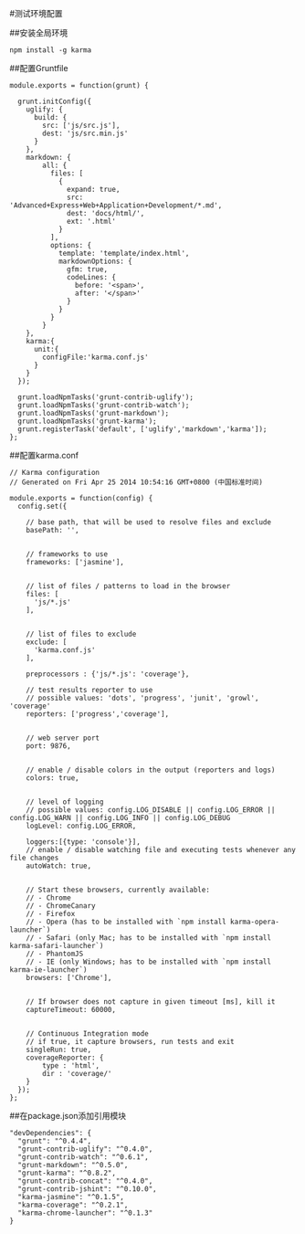 #测试环境配置

##安装全局环境

    npm install -g karma

##配置Gruntfile

    module.exports = function(grunt) {
    
      grunt.initConfig({
        uglify: {
          build: {
            src: ['js/src.js'],
            dest: 'js/src.min.js'
          }
        },
    	markdown: {
    		all: {
    		  files: [
    			{
    			  expand: true,
    			  src: 'Advanced+Express+Web+Application+Development/*.md',
    			  dest: 'docs/html/',
    			  ext: '.html'
    			}
    		  ],
    		  options: {
    			template: 'template/index.html',
    			markdownOptions: {
    			  gfm: true,
    			  codeLines: {
    				before: '<span>',
    				after: '</span>'
    			  }
    			}
    		  }
    		}
    	},
    	karma:{
    	  unit:{
    	    configFile:'karma.conf.js'
    	  }
    	}
      });
    
      grunt.loadNpmTasks('grunt-contrib-uglify');
      grunt.loadNpmTasks('grunt-contrib-watch');
      grunt.loadNpmTasks('grunt-markdown');
      grunt.loadNpmTasks('grunt-karma');
      grunt.registerTask('default', ['uglify','markdown','karma']);
    };

##配置karma.conf

    // Karma configuration
    // Generated on Fri Apr 25 2014 10:54:16 GMT+0800 (中国标准时间)
    
    module.exports = function(config) {
      config.set({
    
        // base path, that will be used to resolve files and exclude
        basePath: '',
    
    
        // frameworks to use
        frameworks: ['jasmine'],
    
    
        // list of files / patterns to load in the browser
        files: [
          'js/*.js'
        ],
    
    
        // list of files to exclude
        exclude: [
          'karma.conf.js'
        ],
    	
    	preprocessors : {'js/*.js': 'coverage'},
    
        // test results reporter to use
        // possible values: 'dots', 'progress', 'junit', 'growl', 'coverage'
        reporters: ['progress','coverage'],
    
    
        // web server port
        port: 9876,
    
    
        // enable / disable colors in the output (reporters and logs)
        colors: true,
    
    
        // level of logging
        // possible values: config.LOG_DISABLE || config.LOG_ERROR || config.LOG_WARN || config.LOG_INFO || config.LOG_DEBUG
        logLevel: config.LOG_ERROR,
    
    	loggers:[{type: 'console'}],
        // enable / disable watching file and executing tests whenever any file changes
        autoWatch: true,
    
    
        // Start these browsers, currently available:
        // - Chrome
        // - ChromeCanary
        // - Firefox
        // - Opera (has to be installed with `npm install karma-opera-launcher`)
        // - Safari (only Mac; has to be installed with `npm install karma-safari-launcher`)
        // - PhantomJS
        // - IE (only Windows; has to be installed with `npm install karma-ie-launcher`)
        browsers: ['Chrome'],
    
    
        // If browser does not capture in given timeout [ms], kill it
        captureTimeout: 60000,
    
    
        // Continuous Integration mode
        // if true, it capture browsers, run tests and exit
        singleRun: true,
    	coverageReporter: {
    		type : 'html',
    		dir : 'coverage/'
    	}
      });
    };


##在package.json添加引用模块

    "devDependencies": {
      "grunt": "^0.4.4",
      "grunt-contrib-uglify": "^0.4.0",
      "grunt-contrib-watch": "^0.6.1",
      "grunt-markdown": "^0.5.0",
      "grunt-karma": "^0.8.2",
      "grunt-contrib-concat": "^0.4.0",
      "grunt-contrib-jshint": "^0.10.0",
      "karma-jasmine": "^0.1.5",
      "karma-coverage": "^0.2.1",
      "karma-chrome-launcher": "^0.1.3"
    }
